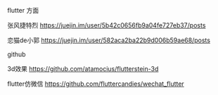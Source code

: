 flutter 方面


张风捷特烈
https://juejin.im/user/5b42c0656fb9a04fe727eb37/posts

恋猫de小郭
https://juejin.im/user/582aca2ba22b9d006b59ae68/posts


github

3d效果
https://github.com/atamocius/flutterstein-3d

flutter仿微信
https://github.com/fluttercandies/wechat_flutter
